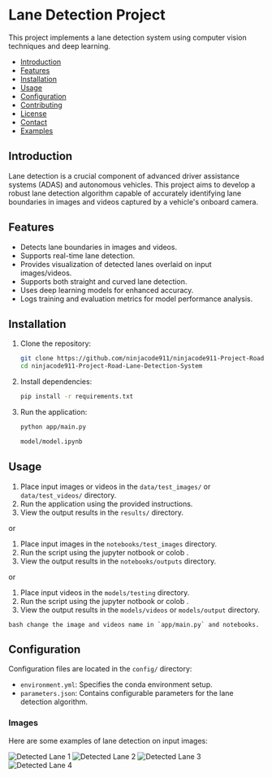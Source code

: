 # Lane Detection Project

This project implements a lane detection system using computer vision techniques and deep learning.


- [Introduction](#introduction)
- [Features](#features)
- [Installation](#installation)
- [Usage](#usage)
- [Configuration](#configuration)
- [Contributing](#contributing)
- [License](#license)
- [Contact](#contact)
- [Examples](#examples)

## Introduction

Lane detection is a crucial component of advanced driver assistance systems (ADAS) and autonomous vehicles. This project aims to develop a robust lane detection algorithm capable of accurately identifying lane boundaries in images and videos captured by a vehicle's onboard camera.

## Features

- Detects lane boundaries in images and videos.
- Supports real-time lane detection.
- Provides visualization of detected lanes overlaid on input images/videos.
- Supports both straight and curved lane detection.
- Uses deep learning models for enhanced accuracy.
- Logs training and evaluation metrics for model performance analysis.


## Installation

1. Clone the repository:

    ```bash
    git clone https://github.com/ninjacode911/ninjacode911-Project-Road-Lane-Detection-System.git
    cd ninjacode911-Project-Road-Lane-Detection-System
    ```

2. Install dependencies:

    ```bash
    pip install -r requirements.txt
    ```

3. Run the application:

    ```bash
    python app/main.py
    ```

    ```bash
    model/model.ipynb
    ```
## Usage

1. Place input images or videos in the `data/test_images/` or `data/test_videos/` directory.
2. Run the application using the provided instructions.
3. View the output results in the `results/` directory.

or 

1. Place input images  in the `notebooks/test_images` directory.
2. Run the script using the jupyter notbook or colob . 
3. View the output results in the `notebooks/outputs` directory.

or 

1. Place input  videos in the `models/testing`  directory.
2. Run the script using the jupyter notbook or colob . 
3. View the output results in the `models/videos` or `models/output` directory.

```bash change the image and videos name in `app/main.py` and notebooks.```

## Configuration

Configuration files are located in the `config/` directory:

- `environment.yml`: Specifies the conda environment setup.
- `parameters.json`: Contains configurable parameters for the lane detection algorithm.

### Images

Here are some examples of lane detection on input images:

![Detected Lane 1](results/images/detected_lane1.jpg)
![Detected Lane 2](notebooks/outputs/processed_example1.jpg)
![Detected Lane 3](notebooks/outputs/processed_example3.jpg)
![Detected Lane 4](/models/outputs/17.png)


